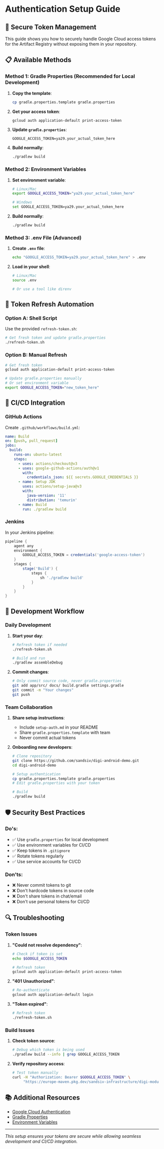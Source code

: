 # Authentication Setup Guide

## 🔐 **Secure Token Management**

This guide shows you how to securely handle Google Cloud access tokens for the Artifact Registry without exposing them in your repository.

## 📋 **Available Methods**

### **Method 1: Gradle Properties (Recommended for Local Development)**

1. **Copy the template**:
   ```bash
   cp gradle.properties.template gradle.properties
   ```

2. **Get your access token**:
   ```bash
   gcloud auth application-default print-access-token
   ```

3. **Update `gradle.properties`**:
   ```properties
   GOOGLE_ACCESS_TOKEN=ya29.your_actual_token_here
   ```

4. **Build normally**:
   ```bash
   ./gradlew build
   ```

### **Method 2: Environment Variables**

1. **Set environment variable**:
   ```bash
   # Linux/Mac
   export GOOGLE_ACCESS_TOKEN="ya29.your_actual_token_here"
   
   # Windows
   set GOOGLE_ACCESS_TOKEN=ya29.your_actual_token_here
   ```

2. **Build normally**:
   ```bash
   ./gradlew build
   ```

### **Method 3: .env File (Advanced)**

1. **Create `.env` file**:
   ```bash
   echo "GOOGLE_ACCESS_TOKEN=ya29.your_actual_token_here" > .env
   ```

2. **Load in your shell**:
   ```bash
   # Linux/Mac
   source .env
   
   # Or use a tool like direnv
   ```

## 🔄 **Token Refresh Automation**

### **Option A: Shell Script**

Use the provided `refresh-token.sh`:
```bash
# Get fresh token and update gradle.properties
./refresh-token.sh
```

### **Option B: Manual Refresh**

```bash
# Get fresh token
gcloud auth application-default print-access-token

# Update gradle.properties manually
# Or set environment variable
export GOOGLE_ACCESS_TOKEN="new_token_here"
```

## 🚀 **CI/CD Integration**

### **GitHub Actions**

Create `.github/workflows/build.yml`:
```yaml
name: Build
on: [push, pull_request]
jobs:
  build:
    runs-on: ubuntu-latest
    steps:
      - uses: actions/checkout@v3
      - uses: google-github-actions/auth@v1
        with:
          credentials_json: ${{ secrets.GOOGLE_CREDENTIALS }}
      - name: Setup JDK
        uses: actions/setup-java@v3
        with:
          java-version: '11'
          distribution: 'temurin'
      - name: Build
        run: ./gradlew build
```

### **Jenkins**

In your Jenkins pipeline:
```groovy
pipeline {
    agent any
    environment {
        GOOGLE_ACCESS_TOKEN = credentials('google-access-token')
    }
    stages {
        stage('Build') {
            steps {
                sh './gradlew build'
            }
        }
    }
}
```

## 🔧 **Development Workflow**

### **Daily Development**

1. **Start your day**:
   ```bash
   # Refresh token if needed
   ./refresh-token.sh
   
   # Build and run
   ./gradlew assembleDebug
   ```

2. **Commit changes**:
   ```bash
   # Only commit source code, never gradle.properties
   git add app/src/ docs/ build.gradle settings.gradle
   git commit -m "Your changes"
   git push
   ```

### **Team Collaboration**

1. **Share setup instructions**:
   - Include `setup-auth.md` in your README
   - Share `gradle.properties.template` with team
   - Never commit actual tokens

2. **Onboarding new developers**:
   ```bash
   # Clone repository
   git clone https://github.com/sandsiv/digi-android-demo.git
   cd digi-android-demo
   
   # Setup authentication
   cp gradle.properties.template gradle.properties
   # Edit gradle.properties with your token
   
   # Build
   ./gradlew build
   ```

## 🛡️ **Security Best Practices**

### **Do's**:
- ✅ Use `gradle.properties` for local development
- ✅ Use environment variables for CI/CD
- ✅ Keep tokens in `.gitignore`
- ✅ Rotate tokens regularly
- ✅ Use service accounts for CI/CD

### **Don'ts**:
- ❌ Never commit tokens to git
- ❌ Don't hardcode tokens in source code
- ❌ Don't share tokens in chat/email
- ❌ Don't use personal tokens for CI/CD

## 🔍 **Troubleshooting**

### **Token Issues**

1. **"Could not resolve dependency"**:
   ```bash
   # Check if token is set
   echo $GOOGLE_ACCESS_TOKEN
   
   # Refresh token
   gcloud auth application-default print-access-token
   ```

2. **"401 Unauthorized"**:
   ```bash
   # Re-authenticate
   gcloud auth application-default login
   ```

3. **"Token expired"**:
   ```bash
   # Refresh token
   ./refresh-token.sh
   ```

### **Build Issues**

1. **Check token source**:
   ```bash
   # Debug which token is being used
   ./gradlew build --info | grep GOOGLE_ACCESS_TOKEN
   ```

2. **Verify repository access**:
   ```bash
   # Test token manually
   curl -H "Authorization: Bearer $GOOGLE_ACCESS_TOKEN" \
        "https://europe-maven.pkg.dev/sandsiv-infrastructure/digi-module/"
   ```

## 📚 **Additional Resources**

- [Google Cloud Authentication](https://cloud.google.com/docs/authentication)
- [Gradle Properties](https://docs.gradle.org/current/userguide/build_environment.html#sec:gradle_properties_and_system_properties)
- [Environment Variables](https://docs.gradle.org/current/userguide/build_environment.html#sec:environment_variables)

---

*This setup ensures your tokens are secure while allowing seamless development and CI/CD integration.*